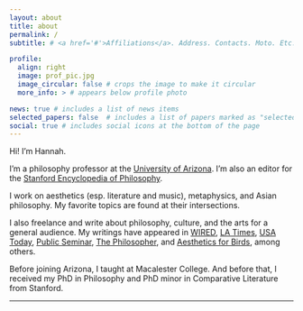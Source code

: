 ```yaml
---
layout: about
title: about
permalink: /
subtitle: # <a href='#'>Affiliations</a>. Address. Contacts. Moto. Etc.

profile:
  align: right
  image: prof_pic.jpg
  image_circular: false # crops the image to make it circular
  more_info: > # appears below profile photo

news: true # includes a list of news items
selected_papers: false  # includes a list of papers marked as "selected={true}"
social: true # includes social icons at the bottom of the page
---
```


Hi! I’m Hannah.

I’m a philosophy professor at the [University of Arizona](https://philosophy.arizona.edu/person/hannah-kim). I’m also an editor for the [Stanford Encyclopedia of Philosophy](https://plato.stanford.edu/).

I work on aesthetics (esp. literature and music), metaphysics, and Asian philosophy. My favorite topics are found at their intersections.

I also freelance and write about philosophy, culture, and the arts for a general audience. My writings have appeared in [WIRED](https://www.wired.com/story/artificial-intelligence-fiction-philosophy-consciousness/), [LA Times](https://www.latimes.com/opinion/story/2022-02-07/vaccine-conspiracy-theories-fictions-philosophy), [USA Today](https://www.usatoday.com/story/opinion/contributors/2022/06/30/multiverse-marvel-uvalde-roe/9997384002/?gnt-cfr=1), [Public Seminar](https://publicseminar.org/essays/what-a-korean-american-will-find-in-minari/), [The Philosopher](https://www.thephilosopher1923.org/post/life-as-a-non-standard-narrative), and [Aesthetics for Birds](https://aestheticsforbirds.com/2022/08/25/park-jiwon-on-why-crows-arent-black/), among others.

Before joining Arizona, I taught at Macalester College. And before that, I received my PhD in Philosophy and PhD minor in Comparative Literature from Stanford.

---
